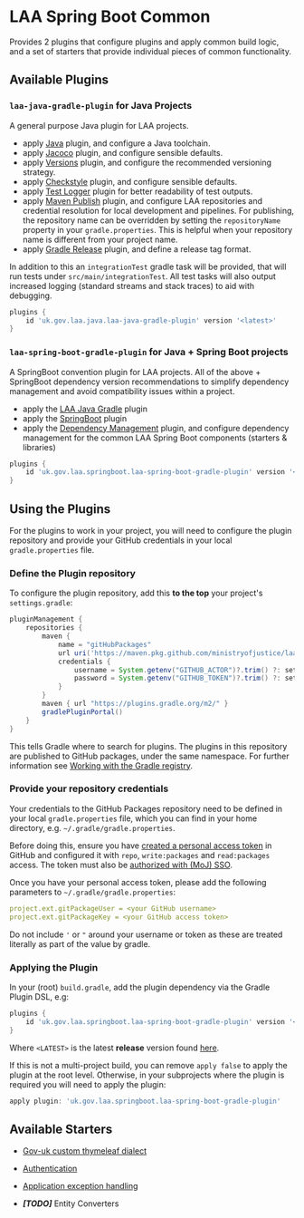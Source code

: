 # LAA Spring Boot Common

Provides 2 plugins that configure plugins and apply common build logic,
and a set of starters that provide individual pieces of common functionality.

## Available Plugins

### `laa-java-gradle-plugin` for Java Projects

A general purpose Java plugin for LAA projects.

  - apply [Java](https://docs.gradle.org/current/userguide/java_plugin.html) plugin, and configure a Java toolchain.
  - apply [Jacoco](https://docs.gradle.org/current/userguide/jacoco_plugin.html) plugin, and configure sensible defaults.
  - apply [Versions](https://github.com/ben-manes/gradle-versions-plugin) plugin, and configure the recommended versioning strategy.
  - apply [Checkstyle](https://docs.gradle.org/current/userguide/checkstyle_plugin.html) plugin, and configure sensible defaults.
  - apply [Test Logger](https://github.com/radarsh/gradle-test-logger-plugin) plugin for better readability of test outputs.
  - apply [Maven Publish](https://docs.gradle.org/current/userguide/publishing_maven.html) plugin, and configure LAA repositories and credential resolution for local development and pipelines. For publishing, the repository name can be overridden by setting the `repositoryName` property in your `gradle.properties`. This is helpful when your repository name is different from your project name.
  - apply [Gradle Release](https://github.com/researchgate/gradle-release) plugin, and define a release tag format.

In addition to this an `integrationTest` gradle task will be provided, that will run tests under `src/main/integrationTest`. All test tasks will also output increased logging (standard streams and stack traces) to aid with debugging.

```groovy
plugins {
    id 'uk.gov.laa.java.laa-java-gradle-plugin' version '<latest>'
}
```

### `laa-spring-boot-gradle-plugin` for Java + Spring Boot projects

A SpringBoot convention plugin for LAA projects. All of the above + SpringBoot dependency version recommendations to simplify dependency management and avoid compatibility issues within a project.

  - apply the [LAA Java Gradle](#laa-java-gradle-plugin-for-java-projects) plugin
  - apply the [SpringBoot](https://plugins.gradle.org/plugin/org.springframework.boot) plugin
  - apply the [Dependency Management](https://plugins.gradle.org/plugin/io.spring.dependency-management) plugin, and configure dependency management for the common LAA Spring Boot components (starters & libraries)

```groovy
plugins {
    id 'uk.gov.laa.springboot.laa-spring-boot-gradle-plugin' version '<latest>'
}
```

## Using the Plugins

For the plugins to work in your project, you will need to configure the plugin repository and provide your GitHub credentials in your local `gradle.properties` file.

### Define the Plugin repository

To configure the plugin repository, add this **to the top** your project's `settings.gradle`:

```groovy
pluginManagement {
    repositories {
        maven {
            name = "gitHubPackages"
            url uri('https://maven.pkg.github.com/ministryofjustice/laa-spring-boot-common')
            credentials {
                username = System.getenv("GITHUB_ACTOR")?.trim() ?: settings.ext.find('project.ext.gitPackageUser')
                password = System.getenv("GITHUB_TOKEN")?.trim() ?: settings.ext.find('project.ext.gitPackageKey')
            }
        }
        maven { url "https://plugins.gradle.org/m2/" }
        gradlePluginPortal()
    }
}
```

This tells Gradle where to search for plugins. The plugins in this repository are published to GitHub packages, under the same namespace. For further information see [Working with the Gradle registry](https://docs.github.com/en/packages/working-with-a-github-packages-registry/working-with-the-gradle-registry).

### Provide your repository credentials

Your credentials to the GitHub Packages repository need to be defined in your local `gradle.properties` file, which you can find in your home directory, e.g. `~/.gradle/gradle.properties`.

Before doing this, ensure you have [created a personal access token](https://docs.github.com/en/authentication/keeping-your-account-and-data-secure/managing-your-personal-access-tokens#creating-a-personal-access-token-classic)
in GitHub and configured it with `repo`, `write:packages` and `read:packages` access. The token must also be [authorized with (MoJ) SSO](https://docs.github.com/en/enterprise-cloud@latest/authentication/authenticating-with-saml-single-sign-on/authorizing-a-personal-access-token-for-use-with-saml-single-sign-on).

Once you have your personal access token, please add the following parameters to `~/.gradle/gradle.properties`:

```yaml
project.ext.gitPackageUser = <your GitHub username>
project.ext.gitPackageKey = <your GitHub access token>
```

Do not include `'` or `"` around your username or token as these are treated literally as part of the value by gradle.

### Applying the Plugin

In your (root) `build.gradle`, add the plugin dependency via the Gradle Plugin DSL, e.g:

```groovy
plugins {
    id 'uk.gov.laa.springboot.laa-spring-boot-gradle-plugin' version '<LATEST>' apply false
}
```

Where `<LATEST>` is the latest **release** version found [here](https://github.com/orgs/ministryofjustice/packages?repo_name=laa-spring-boot-common).

If this is not a multi-project build, you can remove `apply false` to apply the plugin at the root level. Otherwise, in your subprojects where the plugin is required you will need to apply the plugin:

```groovy
apply plugin: 'uk.gov.laa.springboot.laa-spring-boot-gradle-plugin'
```

## Available Starters

- [Gov-uk custom thymeleaf dialect](laa-spring-boot-starters/laa-spring-boot-starter-govuk-dialect)

- [Authentication](laa-spring-boot-starters/laa-spring-boot-starter-auth/README.md)
- [Application exception handling](laa-spring-boot-starters/laa-spring-boot-starter-application-exception/README.md)
- _**[TODO]**_ Entity Converters
